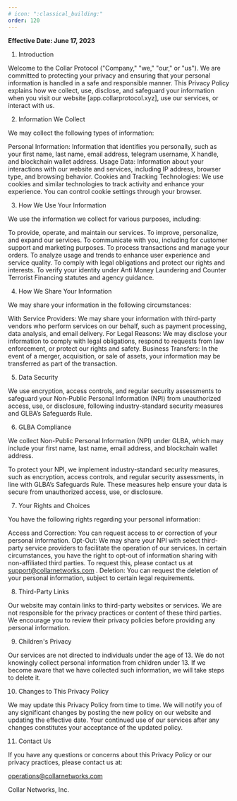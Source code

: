```yaml
---
# icon: ":classical_building:"
order: 120
---
```


**Effective Date: June 17, 2023**

1. Introduction

Welcome to the Collar Protocol ("Company," "we," "our," or "us"). We are committed to protecting your privacy and ensuring that your personal information is handled in a safe and responsible manner. This Privacy Policy explains how we collect, use, disclose, and safeguard your information when you visit our website [app.collarprotocol.xyz], use our services, or interact with us.

2. Information We Collect

We may collect the following types of information:

Personal Information: Information that identifies you personally, such as your first name, last name, email address, telegram username, X handle, and blockchain wallet address.
Usage Data: Information about your interactions with our website and services, including IP address, browser type, and browsing behavior.
Cookies and Tracking Technologies: We use cookies and similar technologies to track activity and enhance your experience. You can control cookie settings through your browser.

3. How We Use Your Information

We use the information we collect for various purposes, including:

To provide, operate, and maintain our services.
To improve, personalize, and expand our services.
To communicate with you, including for customer support and marketing purposes.
To process transactions and manage your orders.
To analyze usage and trends to enhance user experience and service quality.
To comply with legal obligations and protect our rights and interests.
To verify your identity under Anti Money Laundering and Counter Terrorist Financing statutes and agency guidance.

4. How We Share Your Information

We may share your information in the following circumstances:

With Service Providers: We may share your information with third-party vendors who perform services on our behalf, such as payment processing, data analysis, and email delivery.
For Legal Reasons: We may disclose your information to comply with legal obligations, respond to requests from law enforcement, or protect our rights and safety.
Business Transfers: In the event of a merger, acquisition, or sale of assets, your information may be transferred as part of the transaction.

5. Data Security

We use encryption, access controls, and regular security assessments to safeguard your Non-Public Personal Information (NPI) from unauthorized access, use, or disclosure, following industry-standard security measures and GLBA’s Safeguards Rule.

6. GLBA Compliance

We collect Non-Public Personal Information (NPI) under GLBA, which may include your first name, last name, email address, and blockchain wallet address.

To protect your NPI, we implement industry-standard security measures, such as encryption, access controls, and regular security assessments, in line with GLBA’s Safeguards Rule. These measures help ensure your data is secure from unauthorized access, use, or disclosure.

7. Your Rights and Choices

You have the following rights regarding your personal information:

Access and Correction: You can request access to or correction of your personal information.
Opt-Out: We may share your NPI with select third-party service providers to facilitate the operation of our services. In certain circumstances, you have the right to opt-out of information sharing with non-affiliated third parties. To request this, please contact us at support@collarnetworks.com .
Deletion: You can request the deletion of your personal information, subject to certain legal requirements.

8. Third-Party Links

Our website may contain links to third-party websites or services. We are not responsible for the privacy practices or content of these third parties. We encourage you to review their privacy policies before providing any personal information.

9. Children's Privacy

Our services are not directed to individuals under the age of 13. We do not knowingly collect personal information from children under 13. If we become aware that we have collected such information, we will take steps to delete it.

10. Changes to This Privacy Policy

We may update this Privacy Policy from time to time. We will notify you of any significant changes by posting the new policy on our website and updating the effective date. Your continued use of our services after any changes constitutes your acceptance of the updated policy.

11. Contact Us

If you have any questions or concerns about this Privacy Policy or our privacy practices, please contact us at:

operations@collarnetworks.com

Collar Networks, Inc.
